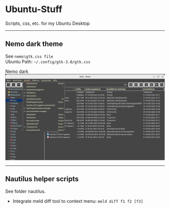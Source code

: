 # Ubuntu-Stuff
Scripts, css, etc. for my Ubuntu Desktop

***
## Nemo dark theme
See ``nemo\gtk.css file``\
Ubuntu Path: ``~/.config/gtk-3.0/gtk.css``

Nemo dark
![Nemo dark](./img/NemoDark.png)

***
## Nautilus helper scripts
See folder nautilus.
- Integrate meld diff tool to context menu: ``meld diff f1 f2 [f3]``
